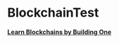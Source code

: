 # BlockchainTest

[**Learn Blockchains by Building One**](https://hackernoon.com/learn-blockchains-by-building-one-117428612f46)
